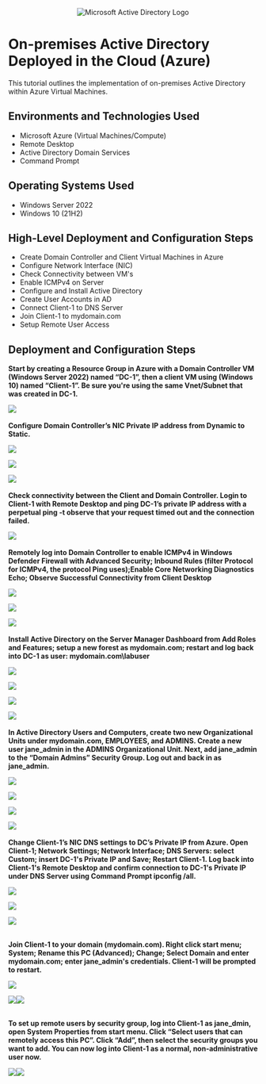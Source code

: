 <p align="center">
<img src="https://i.imgur.com/pU5A58S.png" alt="Microsoft Active Directory Logo"/>
</p>

<h1>On-premises Active Directory Deployed in the Cloud (Azure)</h1>
This tutorial outlines the implementation of on-premises Active Directory within Azure Virtual Machines.<br />

<h2>Environments and Technologies Used</h2>

- Microsoft Azure (Virtual Machines/Compute)
- Remote Desktop
- Active Directory Domain Services
- Command Prompt

<h2>Operating Systems Used </h2>

- Windows Server 2022
- Windows 10 (21H2)

<h2>High-Level Deployment and Configuration Steps</h2>

- Create Domain Controller and Client Virtual Machines in Azure
- Configure Network Interface (NIC) 
- Check Connectivity between VM's
- Enable ICMPv4 on Server
- Configure and Install Active Directory
- Create User Accounts in AD
- Connect Client-1 to DNS Server
- Join Client-1 to mydomain.com
- Setup Remote User Access


<h2>Deployment and Configuration Steps</h2>

<b>Start by creating a Resource Group in Azure with a Domain Controller VM (Windows Server 2022) named “DC-1”, then a client VM using (Windows 10) named “Client-1”. Be sure you're using the same Vnet/Subnet that was created in DC-1.
</b>
<p>
<img src= https://i.imgur.com/KZXdOjx.png
</p>
<br />
<br />

<b>
Configure Domain Controller’s NIC Private IP address from Dynamic to Static. 
</b>
<p>
<img src= https://i.imgur.com/7cE7bS2.png
</p>
<p>
<img src= https://i.imgur.com/H9U55Mx.png
</p>
<p>
<img src= https://i.imgur.com/ZPdQLUx.png
</p>
<br />
<br />
  
<b>
Check connectivity between the Client and Domain Controller. Login to Client-1 with Remote Desktop and ping DC-1’s private IP address with a perpetual ping -t <ip address> observe that your request timed out and the connection failed.  
</b>
<p>
<img src= https://i.imgur.com/wbdOrHN.png
</p>
<br />
<br />
  
<b>
Remotely log into Domain Controller to enable ICMPv4 in Windows Defender Firewall with Advanced Security; Inbound Rules (filter Protocol for ICMPv4, the protocol Ping uses);Enable Core Networking Diagnostics Echo; Observe Successful Connectivity from Client Desktop  
</b>
<p>
<img src= https://i.imgur.com/P9wpgxA.png
</p>
<p>
<img src= https://i.imgur.com/LNnurWM.png
</p>
<p>
<img src= https://i.imgur.com/5BuoQae.png
</p>
<br/>
<br />

<b>
Install Active Directory on the Server Manager Dashboard from Add Roles and Features; setup a new forest as mydomain.com; restart and log back into DC-1 as user: mydomain.com\labuser
</b>
<p>
<img src= https://i.imgur.com/I5Ii8dQ.png
</p>
<p>
<img src= https://i.imgur.com/FP1YnxS.png
</p>
<p>
<img src= https://i.imgur.com/WhHpZ5A.png
</p>
<p>
<img src= https://i.imgur.com/quXQbsF.png
</p>
<br/>
<br />

<b>
In Active Directory Users and Computers, create two new Organizational Units under mydomain.com, EMPLOYEES, and ADMINS. Create a new user jane_admin in the ADMINS Organizational Unit. Next, add jane_admin to the “Domain Admins” Security Group. Log out and back in as jane_admin. 
</b>
<p>
<img src= https://i.imgur.com/QmTD3gb.png
</p>
<p>
<img src= https://i.imgur.com/CIrE301.png
</p>
<p>
<img src= https://i.imgur.com/UfzHn0p.png
</p>
<p>
<img src= https://i.imgur.com/kw6rDYC.png
</p>
<br/>
<br />

<b>
Change Client-1’s NIC DNS settings to DC’s Private IP from Azure. Open Client-1; Network Settings; Network Interface; DNS Servers: select Custom; insert DC-1's Private IP and Save; Restart Client-1. Log back into Client-1's Remote Desktop and confirm connection to DC-1's Private IP under DNS Server using Command Prompt ipconfig /all. 
</b>
<p>
<img src= https://i.imgur.com/4Fdhhhy.png
</p>
<p> 
<img src = https://i.imgur.com/ZEu1MGq.png 
</p>
<p> 
<img src = https://i.imgur.com/ZEu1MGq.png 
</p>
<br/>
<br />

<b>Join Client-1 to your domain (mydomain.com). Right click start menu; System; Rename this PC (Advanced); Change; Select Domain and enter mydomain.com; enter jane_admin's credentials. Client-1 will be prompted to restart.
</b>
<p> 
<img src = https://i.imgur.com/mn2ztCB.png
</p>
<p> 
<img src = https://i.imgur.com/5lAVMJO.png <p><img src = https://i.imgur.com/tmEStI6.png
</p>
<br />
<br />

<b>To set up remote users by security group, log into Client-1 as jane_dmin, open System Properties from start menu. Click “Select users that can remotely access this PC”. Click “Add”, then select the security groups you want to add. You can now log into Client-1 as a normal, non-administrative user now.  
</b>
<p> 
<img src = https://i.imgur.com/fSkjG94.png <p><img src= https://i.imgur.com/kjIk9TT.png
</p>
<br />
<br />
